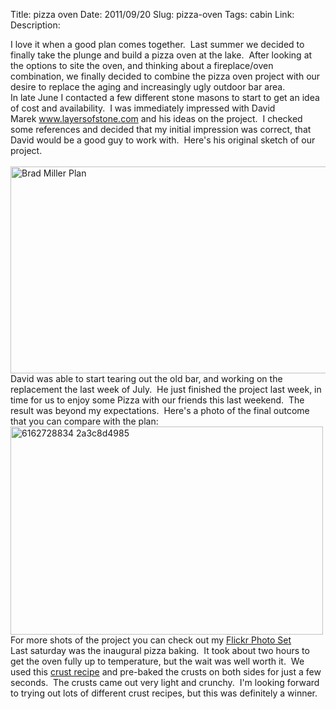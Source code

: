 Title: pizza oven
Date: 2011/09/20
Slug: pizza-oven
Tags: cabin
Link: 
Description: 


I love it when a good plan comes together. &nbsp;Last summer we decided to finally take the plunge and build a pizza oven at the lake. &nbsp;After looking at the options to site the oven, and thinking about a fireplace/oven combination, we finally decided to combine the pizza oven project with our desire to replace the aging and increasingly ugly outdoor bar area.<br />In late June I contacted a few different stone masons to start to get an idea of cost and availability. &nbsp;I was immediately impressed with David Marek&nbsp;<a href="http://draft.blogger.com/www.layersofstone.com">www.layersofstone.com</a> and his ideas on the project. &nbsp;I checked some references and decided that my initial impression was correct, that David would be a good guy to work with. &nbsp;Here's his original sketch of our project.<br /><br /><img alt="Brad Miller Plan" border="0" height="331" src="http://lh5.ggpht.com/-Akb0ivIiOQI/TnixuYBvTlI/AAAAAAAAAYw/NFDsPjnfh68/Brad%252520Miller%252520Plan.jpg?imgmax=800" style="float: left;" title="Brad Miller Plan.jpg" width="600" /><br /><br />David was able to start tearing out the old bar, and working on the replacement the last week of July. &nbsp;He just finished the project last week, in time for us to enjoy some Pizza with our friends this last weekend. &nbsp;The result was beyond my expectations. &nbsp;Here's a photo of the final outcome that you can compare with the plan:<br /><img alt="6162728834 2a3c8d4985" border="0" height="333" src="http://lh6.ggpht.com/-rxZ0eI9DcHo/TnixvImNP2I/AAAAAAAAAY0/7drzQ7ZYWPU/6162728834_2a3c8d4985.jpg?imgmax=800" style="float: left;" title="6162728834_2a3c8d4985.jpg" width="500" /><br /><br /><br /><br /><br /><br /><br /><br /><br /><br /><br /><br /><br /><br /><br />For more shots of the project you can check out my <a href="http://www.flickr.com/photos/bonelake/sets/72157627580626967/">Flickr Photo Set</a><br />Last saturday was the inaugural pizza baking. &nbsp;It took about two hours to get the oven fully up to temperature, but the wait was well worth it. &nbsp;We used this <a href="http://recipepad.appspot.com/showrecipe/aglyZWNpcGVwYWRyDgsSBlJlY2lwZRiRpA4M">crust recipe</a> and pre-baked the crusts on both sides for just a few seconds. &nbsp;The crusts came out very light and crunchy. &nbsp;I'm looking forward to trying out lots of different crust recipes, but this was definitely a winner.<br /><br /><br /><br /><div class="blogger-post-footer"><img width='1' height='1' src='https://blogger.googleusercontent.com/tracker/2759017781463016019-2405740608151021074?l=blog.bonelakesoftware.com' alt='' /></div>
